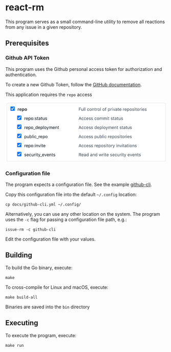 # react-rm

This program serves as a small command-line utility to remove all reactions 
from any issue in a given repository.

## Prerequisites

### Github API Token

This program uses the Github personal access token for authorization and authentication.

To create a new Github Token, follow the [GitHub documentation](https://docs.github.com/en/github/authenticating-to-github/creating-a-personal-access-token#creating-a-token).

This application requires the `repo` access

![Image of repository settings](./docs/repo.png)

### Configuration file

The program expects a configuration file. See the example [github-cli](./docs/github-cli.yml).

Copy this configuration file into the default `~/.config` location:

```
cp docs/github-cli.yml ~/.config/
```

Alternatively, you can use any other location on the system. The program uses the `-c` flag for
passing a configuration file path, e.g.:

```
issue-rm -c github-cli
```

Edit the configuration file with your values. 

## Building

To build the Go binary, execute:

```
make
```

To cross-compile for Linux and macOS, execute:

```
make build-all
```

Binaries are saved into the `bin` directory

## Executing

To execute the program, execute: 

```
make run
```
